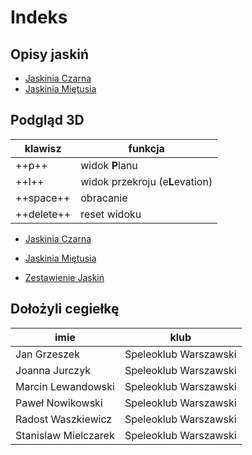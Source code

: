 # Indeks

## Opisy jaskiń

* [Jaskinia Czarna](jaskinie/jaskinia_czarna.md)
* [Jaskinia Miętusia](jaskinie/jaskinia_mietusia.md)

## Podgląd 3D

| klawisz    | funkcja                         |
|------------|---------------------------------|
| ++p++      | widok **P**lanu                 |
| ++l++      | widok przekroju (e**L**evation) |
| ++space++  | obracanie                       |
| ++delete++ | reset widoku                    |

* [Jaskinia Czarna](modele_3d/jaskinia_czarna_3d.md)
* [Jaskinia Miętusia](modele_3d/jaskinia_mietusia_3d.md)

* [Zestawienie Jaskiń](modele_3d/all_3d.md)

## Dołożyli cegiełkę

|        imie        |         klub        |
|--------------------|---------------------|
|    Jan Grzeszek    |Speleoklub Warszawski|
|   Joanna Jurczyk   |Speleoklub Warszawski|
| Marcin Lewandowski |Speleoklub Warszawski|
|  Paweł Nowikowski  |Speleoklub Warszawski|
| Radost Waszkiewicz |Speleoklub Warszawski|
|Stanislaw Mielczarek|Speleoklub Warszawski|

